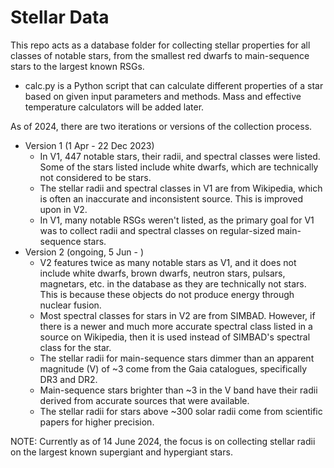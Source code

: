 ##
# Stellar Data
This repo acts as a database folder for collecting stellar properties for all classes of notable stars, from the smallest red dwarfs to main-sequence stars to the largest known RSGs. 
- calc.py is a Python script that can calculate different properties of a star based on given input parameters and methods. Mass and effective temperature calculators will be added later.

As of 2024, there are two iterations or versions of the collection process.
- Version 1 (1 Apr - 22 Dec 2023)
  - In V1, 447 notable stars, their radii, and spectral classes were listed. Some of the stars listed include white dwarfs, which are technically not considered to be stars.
  - The stellar radii and spectral classes in V1 are from Wikipedia, which is often an inaccurate and inconsistent source. This is improved upon in V2.
  - In V1, many notable RSGs weren't listed, as the primary goal for V1 was to collect radii and spectral classes on regular-sized main-sequence stars.
- Version 2 (ongoing, 5 Jun - )
  - V2 features twice as many notable stars as V1, and it does not include white dwarfs, brown dwarfs, neutron stars, pulsars, magnetars, etc. in the database as they are technically not stars. This is because these objects do not produce energy through nuclear fusion.
  - Most spectral classes for stars in V2 are from SIMBAD. However, if there is a newer and much more accurate spectral class listed in a source on Wikipedia, then it is used instead of SIMBAD's spectral class for the star.
  - The stellar radii for main-sequence stars dimmer than an apparent magnitude (V) of ~3 come from the Gaia catalogues, specifically DR3 and DR2.
  - Main-sequence stars brighter than ~3 in the V band have their radii derived from accurate sources that were available.
  - The stellar radii for stars above ~300 solar radii come from scientific papers for higher precision.

NOTE: Currently as of 14 June 2024, the focus is on collecting stellar radii on the largest known supergiant and hypergiant stars.
